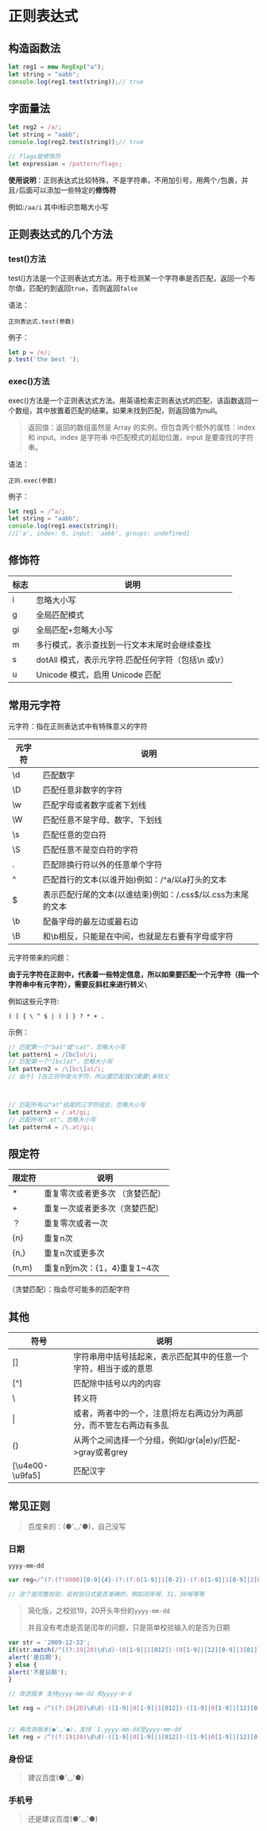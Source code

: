 # 正则表达式

## 构造函数法

```js
let reg1 = new RegExp("a");
let string = "aabb";
console.log(reg1.test(string));// true
```

## 字面量法

```js
let reg2 = /a/;
let string = "aabb";
console.log(reg2.test(string));// true

// flags是修饰符
let expression = /pattern/flags; 
```



**使用说明**：正则表达式比较特殊，不是字符串，不用加引号，用两个`/`包裹，并且`/`后面可以添加一些特定的**修饰符**

例如:`/aa/i` 其中i标识忽略大小写



## 正则表达式的几个方法

### test()方法

test()方法是一个正则表达式方法。用于检测某一个字符串是否匹配，返回一个布尔值，匹配的到返回`true`，否则返回`false`

语法：

```
正则表达式.test(参数)
```



例子：

```js
let p = /e/;
p.test('the best ');
```

### exec()方法

exec()方法是一个正则表达式方法。用英语检索正则表达式的匹配，该函数返回一个数组，其中放置着匹配的结果。如果未找到匹配，则返回值为null。



>返回值：返回的数组虽然是 Array 的实例，但包含两个额外的属性：index 和 input。index 是字符串 中匹配模式的起始位置，input 是要查找的字符串。



语法：

```
正则.exec(参数)
```

例子：

```js
let reg1 = /^a/;
let string = "aabb";
console.log(reg1.exec(string));
//['a', index: 0, input: 'aabb', groups: undefined]
```



## 修饰符

| 标志 | 说明                                                |
| ---- | --------------------------------------------------- |
| i    | 忽略大小写                                          |
| g    | 全局匹配模式                                        |
| gi   | 全局匹配+忽略大小写                                 |
| m    | 多行模式，表示查找到一行文本末尾时会继续查找        |
| s    | dotAll 模式，表示元字符.匹配任何字符（包括\n 或\r） |
| u    | Unicode 模式，启用 Unicode 匹配                     |





## 常用元字符

元字符：指在正则表达式中有特殊意义的字符

| 元字符 | 说明                                                        |
| ------ | ----------------------------------------------------------- |
| \d     | 匹配数字                                                    |
| \D     | 匹配任意非数字的字符                                        |
| \w     | 匹配字母或者数字或者下划线                                  |
| \W     | 匹配任意不是字母、数字、下划线                              |
| \s     | 匹配任意的空白符                                            |
| \S     | 匹配任意不是空白符的字符                                    |
| .      | 匹配除换行符以外的任意单个字符                              |
| ^      | 匹配首行的文本(以谁开始)例如：/^a/以a打头的文本             |
| $      | 表示匹配行尾的文本(以谁结束)例如：/.css$/以.css为末尾的文本 |
| \b     | 配备字母的最左边或最右边                                    |
| \B     | 和\b相反，只能是在中间，也就是左右要有字母或字符            |



元字符带来的问题：

**由于元字符在正则中，代表着一些特定信息，所以如果要匹配一个元字符（指一个字符串中有元字符），需要反斜杠来进行转义`\`**

例如这些元字符:

```
( [ { \ ^ $ | ) ] } ? * + .
```



示例：

```js
// 匹配第一个"bat"或"cat"，忽略大小写
let pattern1 = /[bc]at/i; 
// 匹配第一个"[bc]at"，忽略大小写
let pattern2 = /\[bc\]at/i; 
// 由于[ ]在正则中是元字符，所以要匹配我们需要\来转义



// 匹配所有以"at"结尾的三字符组合，忽略大小写
let pattern3 = /.at/gi; 
// 匹配所有".at"，忽略大小写
let pattern4 = /\.at/gi; 
```





## 限定符

| 限定符 | 说明                            |
| ------ | ------------------------------- |
| *      | 重复零次或者更多次 （贪婪匹配） |
| +      | 重复一次或者更多次（贪婪匹配）  |
| ？     | 重复零次或者一次                |
| {n}    | 重复n次                         |
| {n,}   | 重复n次或更多次                 |
| {n,m}  | 重复n到m次：{1，4}重复1~4次     |

（贪婪匹配）：指会尽可能多的匹配字符

## 其他

| 符号            | 说明                                                         |
| --------------- | ------------------------------------------------------------ |
| []              | 字符串用中括号括起来，表示匹配其中的任意一个字符，相当于或的意思 |
| [^]             | 匹配除中括号以内的内容                                       |
| \               | 转义符                                                       |
| \|              | 或者，两者中的一个，注意\|将左右两边分为两部分，而不管左右两边有多乱 |
| ()              | 从两个之间选择一个分组，例如/gr(a\|e)y/匹配->gray或者grey    |
| [\u4e00-\u9fa5] | 匹配汉字                                                     |





## 常见正则

>百度来的：(●'◡'●)，自己没写



### 日期

`yyyy-mm-dd`

```js
var reg=/^(?:(?!0000)[0-9]{4}-(?:(?:0[1-9]|1[0-2])-(?:0[1-9]|1[0-9]|2[0-8])|(?:0[13-9]|1[0-2])-(?:29|30)|(?:0[13578]|1[02])-31)|(?:[0-9]{2}(?:0[48]|[2468][048]|[13579][26])|(?:0[48]|[2468][048]|[13579][26])00)-02-29)$/;

// 这个是完整校验，会校验日式是否准确的，例如闰年呀，31，30呀等等
```



>简化版，之校验19，20开头年份的`yyyy-mm-dd`
>
>并且没有考虑是否是闰年的问题，只是简单校验输入的是否为日期

```js
var str = '2009-12-33';
if(str.match(/^((?:19|20)\d\d)-(0[1-9]|1[012])-(0[1-9]|[12][0-9]|3[01])$/)) {
alert('是日期');
} else {
alert('不是日期');
}

// 改进版本 支持yyyy-mm-dd 和yyyy-m-d

let reg = /^((?:19|20)\d\d)-([1-9]|0[1-9]|1[012])-([1-9]|0[1-9]|[12][0-9]|3[01])$/


// 再改进版本(●'◡'●)，支持：1.yyyy-mm-dd至yyyy-mm-dd
let reg = /^((?:19|20)\d\d)-([1-9]|0[1-9]|1[012])-([1-9]|0[1-9]|[12][0-9]|3[01])[\u81F3]{1}((?:19|20)\d\d)-([1-9]|0[1-9]|1[012])-([1-9]|0[1-9]|[12][0-9]|3[01])$/;
```



### 身份证

>建议百度(●'◡'●)

### 手机号

>还是建议百度(●'◡'●)
